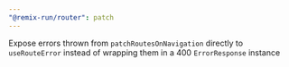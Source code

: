 ```yaml
---
"@remix-run/router": patch
---
```


Expose errors thrown from `patchRoutesOnNavigation` directly to `useRouteError` instead of wrapping them in a 400 `ErrorResponse` instance
